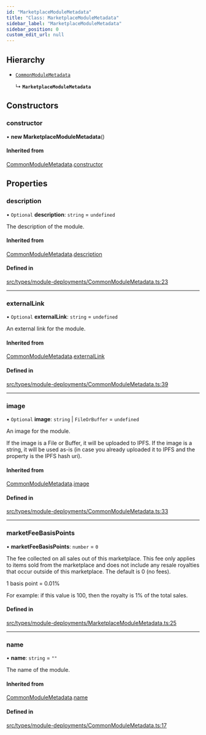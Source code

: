 ```yaml
---
id: "MarketplaceModuleMetadata"
title: "Class: MarketplaceModuleMetadata"
sidebar_label: "MarketplaceModuleMetadata"
sidebar_position: 0
custom_edit_url: null
---
```


## Hierarchy

- [`CommonModuleMetadata`](CommonModuleMetadata)

  ↳ **`MarketplaceModuleMetadata`**

## Constructors

### constructor

• **new MarketplaceModuleMetadata**()

#### Inherited from

[CommonModuleMetadata](CommonModuleMetadata).[constructor](CommonModuleMetadata#constructor)

## Properties

### description

• `Optional` **description**: `string` = `undefined`

The description of the module.

#### Inherited from

[CommonModuleMetadata](CommonModuleMetadata).[description](CommonModuleMetadata#description)

#### Defined in

[src/types/module-deployments/CommonModuleMetadata.ts:23](https://github.com/PrasoonPratham/nftlabs-sdk-ts/blob/3077f6d/src/types/module-deployments/CommonModuleMetadata.ts#L23)

---

### externalLink

• `Optional` **externalLink**: `string` = `undefined`

An external link for the module.

#### Inherited from

[CommonModuleMetadata](CommonModuleMetadata).[externalLink](CommonModuleMetadata#externallink)

#### Defined in

[src/types/module-deployments/CommonModuleMetadata.ts:39](https://github.com/PrasoonPratham/nftlabs-sdk-ts/blob/3077f6d/src/types/module-deployments/CommonModuleMetadata.ts#L39)

---

### image

• `Optional` **image**: `string` \| `FileOrBuffer` = `undefined`

An image for the module.

If the image is a File or Buffer, it will be uploaded to IPFS.
If the image is a string, it will be used as-is (in case you already uploaded it to IPFS
and the property is the IPFS hash uri).

#### Inherited from

[CommonModuleMetadata](CommonModuleMetadata).[image](CommonModuleMetadata#image)

#### Defined in

[src/types/module-deployments/CommonModuleMetadata.ts:33](https://github.com/PrasoonPratham/nftlabs-sdk-ts/blob/3077f6d/src/types/module-deployments/CommonModuleMetadata.ts#L33)

---

### marketFeeBasisPoints

• **marketFeeBasisPoints**: `number` = `0`

The fee collected on all sales out of this marketplace. This fee
only applies to items sold from the marketplace and does not
include any resale royalties that occur outside of this marketplace.
The default is 0 (no fees).

1 basis point = 0.01%

For example: if this value is 100, then the royalty is 1% of the total sales.

#### Defined in

[src/types/module-deployments/MarketplaceModuleMetadata.ts:25](https://github.com/PrasoonPratham/nftlabs-sdk-ts/blob/3077f6d/src/types/module-deployments/MarketplaceModuleMetadata.ts#L25)

---

### name

• **name**: `string` = `""`

The name of the module.

#### Inherited from

[CommonModuleMetadata](CommonModuleMetadata).[name](CommonModuleMetadata#name)

#### Defined in

[src/types/module-deployments/CommonModuleMetadata.ts:17](https://github.com/PrasoonPratham/nftlabs-sdk-ts/blob/3077f6d/src/types/module-deployments/CommonModuleMetadata.ts#L17)
